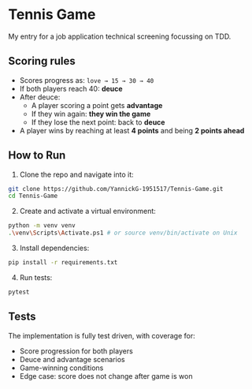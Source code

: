 # Tennis Game

 My entry for a job application technical screening focussing on TDD.

## Scoring rules

- Scores progress as: `love → 15 → 30 → 40`
- If both players reach 40: **deuce**
- After deuce:
  - A player scoring a point gets **advantage**
  - If they win again: **they win the game**
  - If they lose the next point: back to **deuce**
- A player wins by reaching at least **4 points** and being **2 points ahead**

## How to Run

1. Clone the repo and navigate into it:

```bash
git clone https://github.com/YannickG-1951517/Tennis-Game.git
cd Tennis-Game
```

2. Create and activate a virtual environment:

```bash
python -m venv venv
.\venv\Scripts\Activate.ps1 # or source venv/bin/activate on Unix
```

3. Install dependencies:

```bash
pip install -r requirements.txt
```

4. Run tests:

```bash
pytest
```

## Tests

The implementation is fully test driven, with coverage for:

- Score progression for both players
- Deuce and advantage scenarios
- Game-winning conditions
- Edge case: score does not change after game is won
